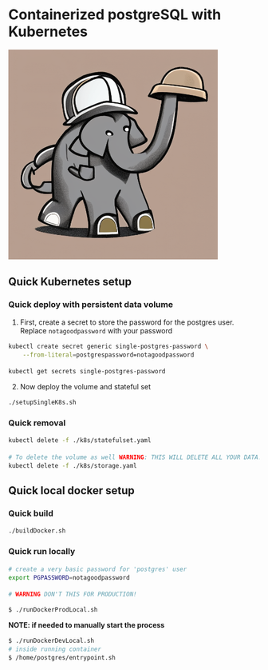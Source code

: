 # Containerized postgreSQL with Kubernetes

<img src='images/mascot.png' width='420' height='420'/>

## Quick Kubernetes setup

### Quick deploy with persistent data volume

1. First, create a secret to store the password for the postgres user. Replace `notagoodpassword` with your password
```bash
kubectl create secret generic single-postgres-password \
    --from-literal=postgrespassword=notagoodpassword

kubectl get secrets single-postgres-password
```

2. Now deploy the volume and stateful set
```bash
./setupSingleK8s.sh
```

### Quick removal 

```bash
kubectl delete -f ./k8s/statefulset.yaml

# To delete the volume as well WARNING: THIS WILL DELETE ALL YOUR DATA!
kubectl delete -f ./k8s/storage.yaml
```

## Quick local docker setup

### Quick build

```bash
./buildDocker.sh
```

### Quick run locally

```bash
# create a very basic password for 'postgres' user
export PGPASSWORD=notagoodpassword

# WARNING DON'T THIS FOR PRODUCTION!
```

```bash
$ ./runDockerProdLocal.sh
```

**NOTE: if needed to manually start the process**
```bash
$ ./runDockerDevLocal.sh
# inside running container
$ /home/postgres/entrypoint.sh
```